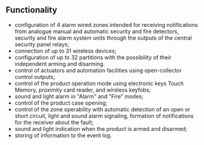 ## Functionality

* configuration of 4 alarm wired zones intended for receiving notifications from analogue manual and automatic security and fire detectors, security and fire alarm system units through the outputs of the central security panel relays;
* connection of up to 31 wireless devices;
* configuration of up to 32 partitions with the possibility of their independent arming and disarming.
* control of actuators and automation facilities using open-collector control outputs;
* control of the product operation mode using electronic keys Touch Memory, proximity card reader, and wireless keyfobs;
* sound and light alarm in "Alarm" and "Fire” modes;
* control of the product case opening;
* control of the zone operability with automatic detection of an open or short circuit, light and sound alarm signaling, formation of notifications for the receiver about the fault;
* sound and light indication when the product is armed and disarmed;
* storing of information to the event log.
